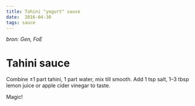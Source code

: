 ```yaml
---
title: Tahini "yogurt" sauce
date:  2016-04-30
tags: sauce
---
```

 *bron: Gen, FoE*

Tahini sauce
============

Combine ±1 part tahini, 1 part water, mix till smooth.  Add 1 tsp
salt, 1–3 tbsp lemon juice or apple cider vinegar to taste.

Magic!
